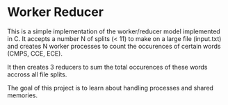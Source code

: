# Worker Reducer

This is a simple implementation of the worker/reducer model implemented in C. It accepts a number N of splits (< 11) to make on a large file (input.txt) and creates N worker processes to count the occurences of certain words (CMPS, CCE, ECE).

It then creates 3 reducers to sum the total occurences of these words accross all file splits.

The goal of this project is to learn about handling processes and shared memories.
